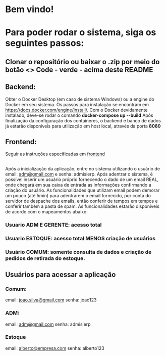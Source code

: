 # Bem vindo!

# Para poder rodar o sistema, siga os seguintes passos:

## Clonar o repositório ou baixar o .zip por meio do botão <> Code - verde - acima deste README

## Backend:
Obter o Docker Desktop (em caso de sistema Windows) ou a engine do Docker em seu sistema. Os passos para instalação se encontram em https://docs.docker.com/engine/install/.
Com o Docker devidamente instalado, deve-se rodar o comando **docker-compose up --build**
Após finalização da configuração dos containeres, o backend e banco de dados já estarão disponíveis para utilização em host local, através da porta **8080**

## Frontend:
Seguir as instruções especificadas em [frontend](./frontend/README.md) 

##
Após a inicialização da aplicação, entre no sistema utilizando o usuário de email: adm@gmail.com e senha: admisierp. Após adentrar o sistema, é possível inserir um usuário próprio fornecendo o dado de um email REAL, onde chegará em sua caixa de entrada as informações confirmando a criação do usuário. As funcionalidades que utilizam email podem demorar um pouco (até 5min) para adentrarem o email fornecido, por conta do servidor de despache dos emails, então conferir de tempos em tempos e conferir também a pasta de spam. As funcionalidades estarão disponíveis de acordo com o mapeamentos abaixo:

### Usuario ADM E GERENTE: acesso total

### Usuario ESTOQUE: acesso total MENOS criação de usuários

### Usuário COMUM: somente consulta de dados e criação de pedidos de retirada do estoque.

## Usuários para acessar a aplicação

### Comum: 
  email: joao.silva@gmail.com
  senha: joao123

### ADM:
  email: adm@gmail.com
  senha: admisierp

### Estoque
  email: alberto@empresa.com
  senha: alberto123
